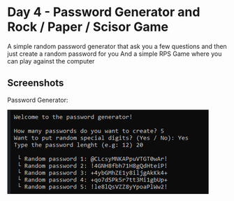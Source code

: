 
# Day 4 - Password Generator and Rock / Paper / Scisor Game

A simple random password generator that ask you a few questions and then just create a random password for you
And a simple RPS Game where you can play against the computer


## Screenshots

Password Generator:

![App Screenshot](https://github.com/snkfranco/Python-Pro-Bootcamp/blob/main/Day%204%20-%20Random%20and%20RPS%20Game/Screenshots/1.png?raw=true)
